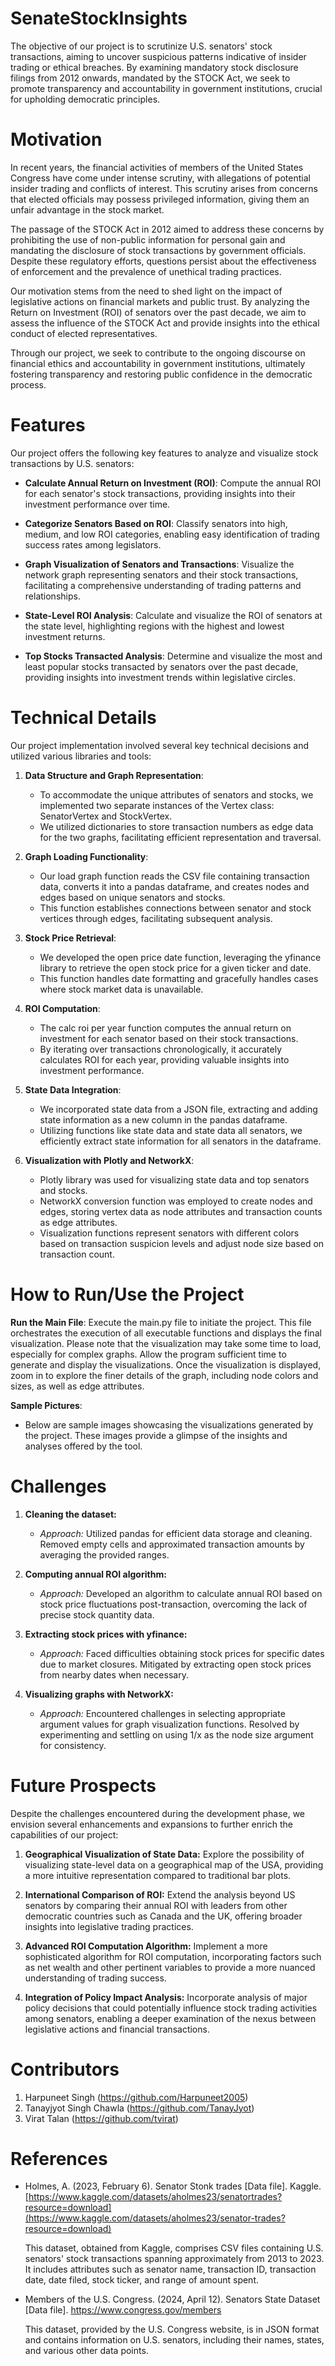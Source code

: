 # SenateStockInsights

The objective of our project is to scrutinize U.S. senators' stock transactions, aiming to uncover suspicious patterns indicative of insider trading or ethical breaches. By examining mandatory stock disclosure filings from 2012 onwards, mandated by the STOCK Act, we seek to promote transparency and accountability in government institutions, crucial for upholding democratic principles.

# Motivation

In recent years, the financial activities of members of the United States Congress have come under intense scrutiny, with allegations of potential insider trading and conflicts of interest. This scrutiny arises from concerns that elected officials may possess privileged information, giving them an unfair advantage in the stock market.

The passage of the STOCK Act in 2012 aimed to address these concerns by prohibiting the use of non-public information for personal gain and mandating the disclosure of stock transactions by government officials. Despite these regulatory efforts, questions persist about the effectiveness of enforcement and the prevalence of unethical trading practices.

Our motivation stems from the need to shed light on the impact of legislative actions on financial markets and public trust. By analyzing the Return on Investment (ROI) of senators over the past decade, we aim to assess the influence of the STOCK Act and provide insights into the ethical conduct of elected representatives.

Through our project, we seek to contribute to the ongoing discourse on financial ethics and accountability in government institutions, ultimately fostering transparency and restoring public confidence in the democratic process.

# Features

Our project offers the following key features to analyze and visualize stock transactions by U.S. senators:

- **Calculate Annual Return on Investment (ROI)**: Compute the annual ROI for each senator's stock transactions, providing insights into their investment performance over time.

- **Categorize Senators Based on ROI**: Classify senators into high, medium, and low ROI categories, enabling easy identification of trading success rates among legislators.

- **Graph Visualization of Senators and Transactions**: Visualize the network graph representing senators and their stock transactions, facilitating a comprehensive understanding of trading patterns and relationships.

- **State-Level ROI Analysis**: Calculate and visualize the ROI of senators at the state level, highlighting regions with the highest and lowest investment returns.

- **Top Stocks Transacted Analysis**: Determine and visualize the most and least popular stocks transacted by senators over the past decade, providing insights into investment trends within legislative circles.


# Technical Details
Our project implementation involved several key technical decisions and utilized various libraries and tools:

1. **Data Structure and Graph Representation**:
   - To accommodate the unique attributes of senators and stocks, we implemented two separate instances of the Vertex class: SenatorVertex and StockVertex.
   - We utilized dictionaries to store transaction numbers as edge data for the two graphs, facilitating efficient representation and traversal.

2. **Graph Loading Functionality**:
   - Our load graph function reads the CSV file containing transaction data, converts it into a pandas dataframe, and creates nodes and edges based on unique senators and stocks.
   - This function establishes connections between senator and stock vertices through edges, facilitating subsequent analysis.

3. **Stock Price Retrieval**:
   - We developed the open price date function, leveraging the yfinance library to retrieve the open stock price for a given ticker and date.
   - This function handles date formatting and gracefully handles cases where stock market data is unavailable.

4. **ROI Computation**:
   - The calc roi per year function computes the annual return on investment for each senator based on their stock transactions.
   - By iterating over transactions chronologically, it accurately calculates ROI for each year, providing valuable insights into investment performance.

5. **State Data Integration**:
   - We incorporated state data from a JSON file, extracting and adding state information as a new column in the pandas dataframe.
   - Utilizing functions like state data and state data all senators, we efficiently extract state information for all senators in the dataframe.

6. **Visualization with Plotly and NetworkX**:
   - Plotly library was used for visualizing state data and top senators and stocks.
   - NetworkX conversion function was employed to create nodes and edges, storing vertex data as node attributes and transaction counts as edge attributes.
   - Visualization functions represent senators with different colors based on transaction suspicion levels and adjust node size based on transaction count.


# How to Run/Use the Project
**Run the Main File**: Execute the main.py file to initiate the project. This file orchestrates the execution of all executable functions and displays the final visualization. Please note that the visualization may take some time to load, especially for complex graphs. Allow the program sufficient time to generate and display the visualizations. Once the visualization is displayed, zoom in to explore the finer details of the graph, including node colors and sizes, as well as edge attributes.
   
**Sample Pictures**:
   - Below are sample images showcasing the visualizations generated by the project. These images provide a glimpse of the insights and analyses offered by the tool.



# Challenges
1. **Cleaning the dataset:** 
   - *Approach:* Utilized pandas for efficient data storage and cleaning. Removed empty cells and approximated transaction amounts by averaging the provided ranges.
   
2. **Computing annual ROI algorithm:**
   - *Approach:* Developed an algorithm to calculate annual ROI based on stock price fluctuations post-transaction, overcoming the lack of precise stock quantity data.
   
3. **Extracting stock prices with yfinance:**
   - *Approach:* Faced difficulties obtaining stock prices for specific dates due to market closures. Mitigated by extracting open stock prices from nearby dates when necessary.
   
4. **Visualizing graphs with NetworkX:**
   - *Approach:* Encountered challenges in selecting appropriate argument values for graph visualization functions. Resolved by experimenting and settling on using 1/x as the node size argument for consistency.


# Future Prospects
Despite the challenges encountered during the development phase, we envision several enhancements and expansions to further enrich the capabilities of our project:

1. **Geographical Visualization of State Data:** Explore the possibility of visualizing state-level data on a geographical map of the USA, providing a more intuitive representation compared to traditional bar plots.

2. **International Comparison of ROI:** Extend the analysis beyond US senators by comparing their annual ROI with leaders from other democratic countries such as Canada and the UK, offering broader insights into legislative trading practices.

3. **Advanced ROI Computation Algorithm:** Implement a more sophisticated algorithm for ROI computation, incorporating factors such as net wealth and other pertinent variables to provide a more nuanced understanding of trading success.

4. **Integration of Policy Impact Analysis:** Incorporate analysis of major policy decisions that could potentially influence stock trading activities among senators, enabling a deeper examination of the nexus between legislative actions and financial transactions.

# Contributors
1. Harpuneet Singh (https://github.com/Harpuneet2005)
2. Tanayjyot Singh Chawla (https://github.com/TanayJyot)
3. Virat Talan (https://github.com/tvirat)
   
# References
- Holmes, A. (2023, February 6). Senator Stonk trades [Data file]. Kaggle. [https://www.kaggle.com/datasets/aholmes23/senatortrades?resource=download](https://www.kaggle.com/datasets/aholmes23/senator-trades?resource=download)

  This dataset, obtained from Kaggle, comprises CSV files containing U.S. senators' stock transactions spanning approximately from 2013 to 2023. It includes attributes such as senator name, transaction ID, transaction date, date filed, stock ticker, and range of amount spent.

- Members of the U.S. Congress. (2024, April 12). Senators State Dataset [Data file]. https://www.congress.gov/members

  This dataset, provided by the U.S. Congress website, is in JSON format and contains information on U.S. senators, including their names, states, and various other data points.













